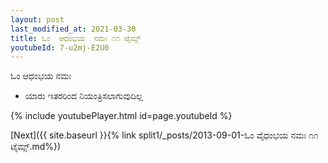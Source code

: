 ```yaml
---
layout: post
last_modified_at: 2021-03-30
title: ಓಂ  ಆಧಂಭಯ  ನಮಃ ೧೧ ಟೈಮ್ಸ್
youtubeId: 7-u2mj-E2U0
---
```

 
 
ಓಂ  ಆಧಂಭಯ  ನಮಃ  
 
 -  ಯಾರು ಇತರರಿಂದ ನಿಯಂತ್ರಿಸಲಾಗುವುದಿಲ್ಲ 
 
  
 
  
 
 
 
 
 
 


{% include youtubePlayer.html id=page.youtubeId %}
 
[Next]({{ site.baseurl }}{% link  split1/_posts/2013-09-01-ಓಂ ವೈಧಂಭಯ ನಮಃ ೧೧ ಟೈಮ್ಸ್.md%})
 
